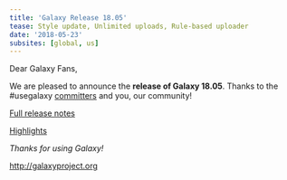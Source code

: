 ```yaml
---
title: 'Galaxy Release 18.05'
tease: Style update, Unlimited uploads, Rule-based uploader
date: '2018-05-23'
subsites: [global, us]
---
```

Dear Galaxy Fans,

We are pleased to announce the **release of Galaxy 18.05**. Thanks to the #usegalaxy [committers](https://github.com/galaxyproject/galaxy/blob/dev/doc/source/project/organization.rst) and you, our community!

[Full release notes](https://docs.galaxyproject.org/en/release_18.05/releases/18.05_announce.html)

[Highlights](https://docs.galaxyproject.org/en/release_18.05/releases/18.05_announce.html#highlights)

_Thanks for using Galaxy!_

http://galaxyproject.org
